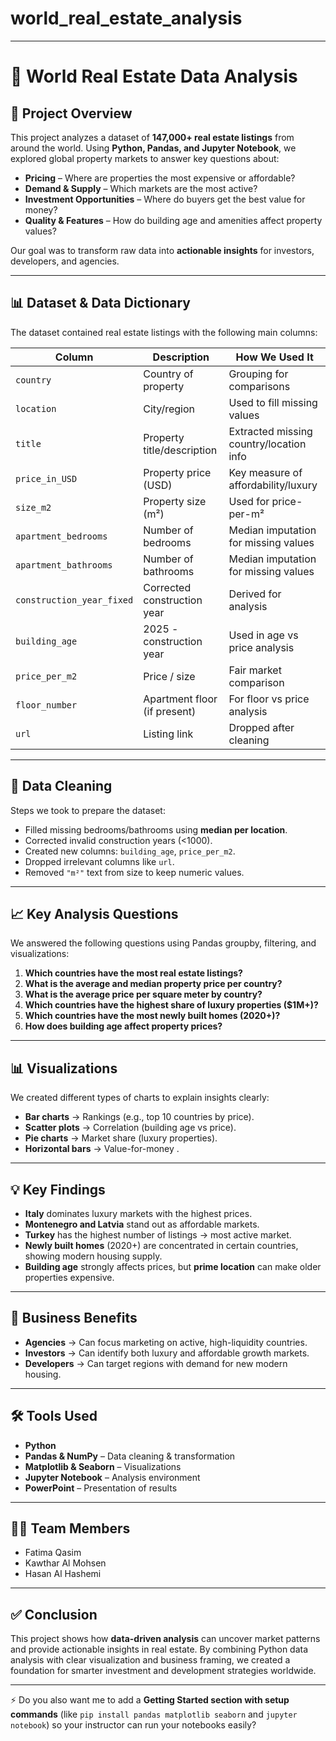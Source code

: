 # world_real_estate_analysis
---

# 🏡 World Real Estate Data Analysis

## 📌 Project Overview

This project analyzes a dataset of **147,000+ real estate listings** from around the world. Using **Python, Pandas, and Jupyter Notebook**, we explored global property markets to answer key questions about:

* **Pricing** – Where are properties the most expensive or affordable?
* **Demand & Supply** – Which markets are the most active?
* **Investment Opportunities** – Where do buyers get the best value for money?
* **Quality & Features** – How do building age and amenities affect property values?

Our goal was to transform raw data into **actionable insights** for investors, developers, and agencies.

---

## 📊 Dataset & Data Dictionary

The dataset contained real estate listings with the following main columns:

| Column                       | Description                   | How We Used It                          |
| ---------------------------- | ----------------------------- | --------------------------------------- |
| `country`                    | Country of property           | Grouping for comparisons                |
| `location`                   | City/region                   | Used to fill missing values             |
| `title`                      | Property title/description    | Extracted missing country/location info |
| `price_in_USD`               | Property price (USD)          | Key measure of affordability/luxury     |
| `size_m2`                    | Property size (m²)            | Used for price-per-m²                   |
| `apartment_bedrooms`         | Number of bedrooms            | Median imputation for missing values    |
| `apartment_bathrooms`        | Number of bathrooms           | Median imputation for missing values    |
| `construction_year_fixed`    | Corrected construction year   | Derived for analysis                    |
| `building_age`               | 2025 - construction year      | Used in age vs price analysis           |
| `price_per_m2`               | Price / size                  | Fair market comparison                  |
| `floor_number`               | Apartment floor (if present)  | For floor vs price analysis             |
| `url`                        | Listing link                  | Dropped after cleaning                  |

---

## 🧹 Data Cleaning

Steps we took to prepare the dataset:

* Filled missing bedrooms/bathrooms using **median per location**.
* Corrected invalid construction years (<1000).
* Created new columns: `building_age`, `price_per_m2`.
* Dropped irrelevant columns like `url`.
* Removed `"m²"` text from size to keep numeric values.

---

## 📈 Key Analysis Questions

We answered the following questions using Pandas groupby, filtering, and visualizations:

1. **Which countries have the most real estate listings?**
2. **What is the average and median property price per country?**
3. **What is the average price per square meter by country?**
4. **Which countries have the highest share of luxury properties (\$1M+)?**
5. **Which countries have the most newly built homes (2020+)?**
6. **How does building age affect property prices?**

---

## 📊 Visualizations

We created different types of charts to explain insights clearly:

* **Bar charts** → Rankings (e.g., top 10 countries by price).
* **Scatter plots** → Correlation (building age vs price).
* **Pie charts** → Market share (luxury properties).
* **Horizontal bars** → Value-for-money .

---

## 💡 Key Findings

* **Italy** dominates luxury markets with the highest prices.
* **Montenegro and Latvia** stand out as affordable markets.
* **Turkey** has the highest number of listings → most active market.
* **Newly built homes** (2020+) are concentrated in certain countries, showing modern housing supply.
* **Building age** strongly affects prices, but **prime location** can make older properties expensive.
---

## 🚀 Business Benefits

* **Agencies** → Can focus marketing on active, high-liquidity countries.
* **Investors** → Can identify both luxury and affordable growth markets.
* **Developers** → Can target regions with demand for new modern housing.

---

## 🛠️ Tools Used

* **Python**
* **Pandas & NumPy** – Data cleaning & transformation
* **Matplotlib & Seaborn** – Visualizations
* **Jupyter Notebook** – Analysis environment
* **PowerPoint** – Presentation of results

---

## 👩‍💻 Team Members

* Fatima Qasim
* Kawthar Al Mohsen
* Hasan Al Hashemi


---

## ✅ Conclusion

This project shows how **data-driven analysis** can uncover market patterns and provide actionable insights in real estate. By combining Python data analysis with clear visualization and business framing, we created a foundation for smarter investment and development strategies worldwide.

---

⚡ Do you also want me to add a **Getting Started section with setup commands** (like `pip install pandas matplotlib seaborn` and `jupyter notebook`) so your instructor can run your notebooks easily?
